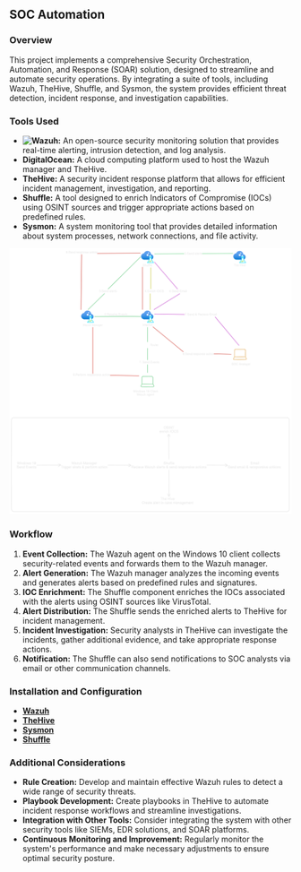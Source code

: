 ## SOC Automation

### Overview
This project implements a comprehensive Security Orchestration, Automation, and Response (SOAR) solution, designed to streamline and automate security operations. By integrating a suite of tools, including Wazuh, TheHive, Shuffle, and Sysmon, the system provides efficient threat detection, incident response, and investigation capabilities.

### Tools Used
* **![Wazuh](https://www.google.com/url?sa=i&url=https%3A%2F%2Fcommons.wikimedia.org%2Fwiki%2FFile%3AWazuh_blue.png&psig=AOvVaw0CTsvfNnXgS1Lfrtc0Rm-n&ust=1725608561092000&source=images&cd=vfe&opi=89978449&ved=0CBQQjhxqFwoTCKDMuY2nq4gDFQAAAAAdAAAAABAE):** An open-source security monitoring solution that provides real-time alerting, intrusion detection, and log analysis.
* **DigitalOcean:** A cloud computing platform used to host the Wazuh manager and TheHive.
* **TheHive:** A security incident response platform that allows for efficient incident management, investigation, and reporting.
* **Shuffle:** A tool designed to enrich Indicators of Compromise (IOCs) using OSINT sources and trigger appropriate actions based on predefined rules.
* **Sysmon:** A system monitoring tool that provides detailed information about system processes, network connections, and file activity.




![Automation Workflow](https://github.com/xerone2/SOC-Automation/blob/main/Automation-Diagram.png)





### Workflow
1. **Event Collection:** The Wazuh agent on the Windows 10 client collects security-related events and forwards them to the Wazuh manager.
2. **Alert Generation:** The Wazuh manager analyzes the incoming events and generates alerts based on predefined rules and signatures.
3. **IOC Enrichment:** The Shuffle component enriches the IOCs associated with the alerts using OSINT sources like VirusTotal.
4. **Alert Distribution:** The Shuffle sends the enriched alerts to TheHive for incident management.
5. **Incident Investigation:** Security analysts in TheHive can investigate the incidents, gather additional evidence, and take appropriate response actions.
6. **Notification:** The Shuffle can also send notifications to SOC analysts via email or other communication channels.

### Installation and Configuration
* [**Wazuh**](https://github.com/xerone2/SOC-Automation/blob/main/Wazuh-Installation.md)
* [**TheHive**](https://github.com/xerone2/SOC-Automation/blob/main/TheHive-Installation.md)
* [**Sysmon**](https://learn.microsoft.com/en-us/sysinternals/downloads/sysmon)
* [**Shuffle**](https://shuffler.io/)

### Additional Considerations
* **Rule Creation:** Develop and maintain effective Wazuh rules to detect a wide range of security threats.
* **Playbook Development:** Create playbooks in TheHive to automate incident response workflows and streamline investigations.
* **Integration with Other Tools:** Consider integrating the system with other security tools like SIEMs, EDR solutions, and SOAR platforms.
* **Continuous Monitoring and Improvement:** Regularly monitor the system's performance and make necessary adjustments to ensure optimal security posture.
